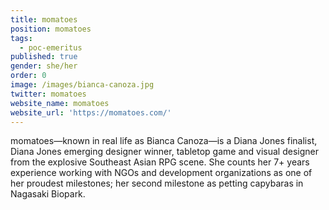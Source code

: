 ```yaml
---
title: momatoes
position: momatoes
tags:
  - poc-emeritus
published: true
gender: she/her
order: 0
image: /images/bianca-canoza.jpg
twitter: momatoes
website_name: momatoes
website_url: 'https://momatoes.com/'
---
```


momatoes—known in real life as Bianca Canoza—is a Diana Jones finalist, Diana Jones emerging designer winner, tabletop game and visual designer from the explosive Southeast Asian RPG scene. She counts her 7+ years experience working with NGOs and development organizations as one of her proudest milestones; her second milestone as petting capybaras in Nagasaki Biopark.

